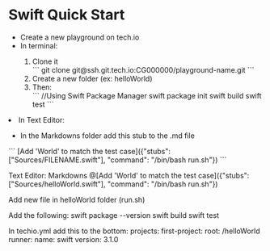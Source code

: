 <h1>Swift Quick Start</h1>

<ul>
    <li>Create a new playground on tech.io</li>
    <li>In terminal:</li>
        <ol>
            <li>Clone it</li>
            ```
            git clone git@ssh.git.tech.io:CG000000/playground-name.git
            ```
            <li>Create a new folder (ex: helloWorld)</li>
            <li>Then:</li>
            ```
            //Using Swift Package Manager
            swift package init
            swift build
            swift test
            ```
        </ul>
    <li>In Text Editor:</li>
        <ul>
            <li>In the Markdowns folder add this stub to the .md file</li>
        </ul>
        ```
        [Add 'World' to match the test case]({"stubs": ["Sources/FILENAME.swift"], "command": "/bin/bash run.sh"})
        ```        
</ul>


Text Editor: Markdowns 
@[Add 'World' to match the test case]({"stubs": ["Sources/helloWorld.swift"], "command": "/bin/bash run.sh"})

Add new file in helloWorld folder (run.sh)

Add the following:
	swift package --version
	swift build
	swift test


In techio.yml add this to the bottom:
	projects:
  		first-project:
   	 		root: /helloWorld
    			runner:
      				name: swift
      				version: 3.1.0

